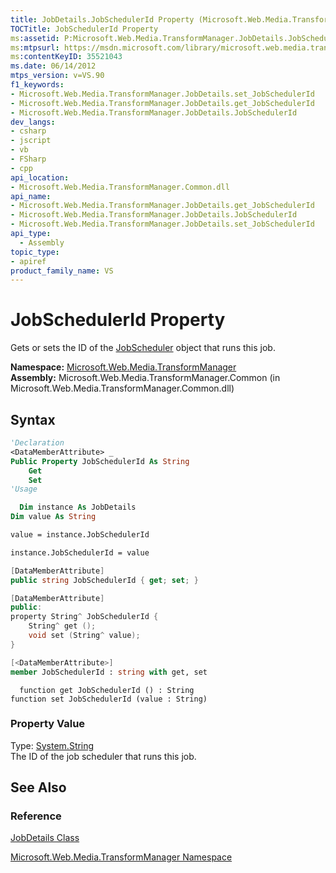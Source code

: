 ```yaml
---
title: JobDetails.JobSchedulerId Property (Microsoft.Web.Media.TransformManager)
TOCTitle: JobSchedulerId Property
ms:assetid: P:Microsoft.Web.Media.TransformManager.JobDetails.JobSchedulerId
ms:mtpsurl: https://msdn.microsoft.com/library/microsoft.web.media.transformmanager.jobdetails.jobschedulerid(v=VS.90)
ms:contentKeyID: 35521043
ms.date: 06/14/2012
mtps_version: v=VS.90
f1_keywords:
- Microsoft.Web.Media.TransformManager.JobDetails.set_JobSchedulerId
- Microsoft.Web.Media.TransformManager.JobDetails.get_JobSchedulerId
- Microsoft.Web.Media.TransformManager.JobDetails.JobSchedulerId
dev_langs:
- csharp
- jscript
- vb
- FSharp
- cpp
api_location:
- Microsoft.Web.Media.TransformManager.Common.dll
api_name:
- Microsoft.Web.Media.TransformManager.JobDetails.get_JobSchedulerId
- Microsoft.Web.Media.TransformManager.JobDetails.JobSchedulerId
- Microsoft.Web.Media.TransformManager.JobDetails.set_JobSchedulerId
api_type:
  - Assembly
topic_type:
- apiref
product_family_name: VS
---
```


# JobSchedulerId Property

Gets or sets the ID of the [JobScheduler](jobscheduler-class-microsoft-web-media-transformmanager.md) object that runs this job.

**Namespace:**  [Microsoft.Web.Media.TransformManager](microsoft-web-media-transformmanager-namespace.md)  
**Assembly:**  Microsoft.Web.Media.TransformManager.Common (in Microsoft.Web.Media.TransformManager.Common.dll)

## Syntax

```vb
'Declaration
<DataMemberAttribute> _
Public Property JobSchedulerId As String
    Get
    Set
'Usage

  Dim instance As JobDetails
Dim value As String

value = instance.JobSchedulerId

instance.JobSchedulerId = value
```

```csharp
[DataMemberAttribute]
public string JobSchedulerId { get; set; }
```

```cpp
[DataMemberAttribute]
public:
property String^ JobSchedulerId {
    String^ get ();
    void set (String^ value);
}
```

``` fsharp
[<DataMemberAttribute>]
member JobSchedulerId : string with get, set
```

```jscript
  function get JobSchedulerId () : String
function set JobSchedulerId (value : String)
```

### Property Value

Type: [System.String](https://msdn.microsoft.com/library/s1wwdcbf)  
The ID of the job scheduler that runs this job.  

## See Also

### Reference

[JobDetails Class](jobdetails-class-microsoft-web-media-transformmanager.md)

[Microsoft.Web.Media.TransformManager Namespace](microsoft-web-media-transformmanager-namespace.md)
